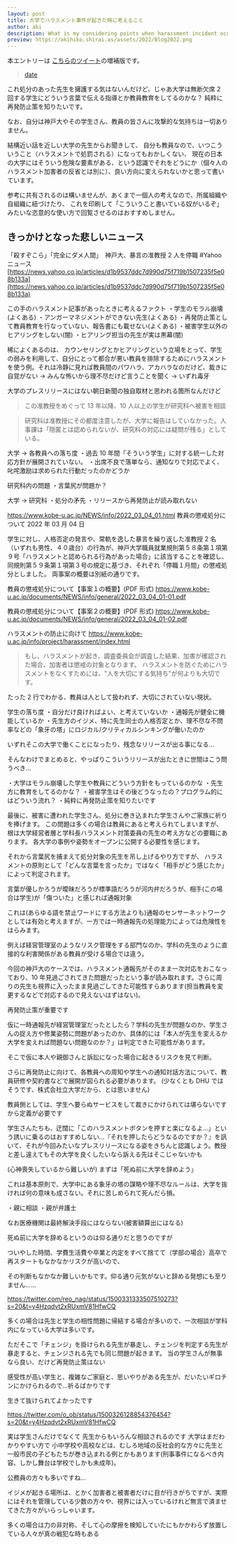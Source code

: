 ```yaml
---
layout: post
title: 大学でハラスメント事件が起きた時に考えること
author: aki
description: What is my considering points when harassment incident occured in an University? 処分のあった先生を擁護する気はないんだけど、じゃあ大学は無断欠席 2 回する学生にどういう言葉で伝える指導とか教員教育をしてるのかな？純粋に再発防止策を知りたいです。
preview: https://akihiko.shirai.as/assets/2022/Blog2022.png
---
```


本エントリーは
[こちらのツイート](https://twitter.com/o_ob/status/1500303095091572736)の増補版です。

<blockquote class="twitter-tweet" data-width="550" data-dnt="true"><p lang="ja" dir="ltr"></p><a href="https://twitter.com/o_ob/status/1500303095091572736">date</a></blockquote>

これ処分のあった先生を擁護する気はないんだけど、じゃあ大学は無断欠席 2 回する学生にどういう言葉で伝える指導とか教員教育をしてるのかな？
純粋に再発防止策を知りたいです。

なお、自分は神戸大やその学生さん、教員の皆さんに攻撃的な気持ちは一切ありません。

結構近い話を近しい大学の先生からお聞きして、
自分も教員なので、いつこういうこと（ハラスメントで処罰される）になってもおかしくない、
現在の日本の大学にはそういう危険な要素がある、という認識でそれをどうにか（個々人のハラスメント加害者の反省とは別に）、良い方向に変えられないかと思って書いています。

参考に共有されるのは構いませんが、あくまで一個人の考えなので、所属組織や自組織に紐づけたり、
これを印刷して「こういうこと書いている奴がいるぞ」みたいな恣意的な使い方で回覧させるのはおすすめしません。

## きっかけとなった悲しいニュース

「殺すぞこら」「完全にダメ人間」　神戸大、暴言の准教授 2 人を停職 #Yahoo ニュース
[https://news.yahoo.co.jp/articles/d1b9537ddc7d990d75f719b1507235f5e08b133a](https://news.yahoo.co.jp/articles/d1b9537ddc7d990d75f719b1507235f5e08b133a)

この手のハラスメント記事があったときに考えるファクト
・学生のモラル崩壊(よくある)
・アンガーマネジメントができない先生(よくある)
・再発防止策として教員教育を行なっていない、報告書にも載せない(よくある)
・被害学生以外のヒアリングをしない(闇)
・ヒアリング担当の先生が実は黒幕(闇)

稀によくあるのは、
カウンセリングとかヒアリングという立場をとって、学生の弱みを利用して、自分にとって都合が悪い教員を排除するためにハラスメントを使う例。それは冷静に見れば教員間のパワハラ、アカハラなのだけど、裁きに自覚がない → みんな怖いから理不尽だけど言うことを聞く → いずれ毒牙

大学のプレスリリースにはない朝日新聞の独自取材と思われる箇所なんだけど

> この准教授をめぐって 13 年以降、10 人以上の学生が研究科へ被害を相談

> 研究科は准教授にその都度注意したが、大学に報告はしていなかった。人事課は「隠匿とは認められないが、研究科の対応には疑問が残る」としている。

大学 → 各教員への落ち度
・過去 10 年間「そういう学生」に対する統一した対応方針が展開されていない。
・出席不良で落単なら、通知なりで対応でよく、叱咤激励は求められた行動だったのかどうか

研究科内の問題
・言葉尻が問題か？

大学 → 研究科
・処分の矛先
・リリースから再発防止が読み取れない

https://www.kobe-u.ac.jp/NEWS/info/2022_03_04_01.html
教員の懲戒処分について
2022 年 03 月 04 日

学生に対し、人格否定の発言や、常軌を逸した暴言を繰り返した准教授 2 名（いずれも男性、４０歳台）の行為が、神戸大学職員就業規則第５８条第１項第９号「ハラスメントと認められる行為があった場合」に該当することを確認し、同規則第５９条第１項第３号の規定に基づき、それぞれ「停職１月間」の懲戒処分としました。
両事案の概要は別紙の通りです。

教員の懲戒処分について【事案１の概要】(PDF 形式)
https://www.kobe-u.ac.jp/documents/NEWS/info/general/2022_03_04_01-01.pdf

教員の懲戒処分について【事案２の概要】(PDF 形式)
https://www.kobe-u.ac.jp/documents/NEWS/info/general/2022_03_04_01-02.pdf

ハラスメントの防止に向けて
https://www.kobe-u.ac.jp/info/project/harassment/index.html

> もし、ハラスメントが起き、調査委員会が調査した結果、加害が確認された場合、加害者は懲戒の対象となります。
> ハラスメントを防ぐためにハラスメントをなくすためには、"人を大切にする気持ち"が何よりも大切です。

たった 2 行でわかる、教員は人として扱われず、大切にされていない現状。

学生の落ち度
・自分だけ良ければよい、と考えていないか
・通報先が健全に機能しているか
・先生方のイジメ、特に先生同士の人格否定とか、理不尽な不問率などの「象牙の塔」にロジカル/クリティカルシンキングが働いたのか

いずれそこの大学で働くことになったり、残念なリリースが出る事になる…

そんなわけでまとめると、やっぱりこういうリリースが出たときに世間はこう問うべき…

・大学はモラル崩壊した学生や教員にどういう方針をもっているのかな
・先生方に教育をしてるのかな？
・被害学生はその後どうなったの？プログラム的にはどういう流れ？
・純粋に再発防止策を知りたいです

最後に、被害に遭われた学生さん、処分に巻き込まれた学生さんやご家族に祈りを捧げます。
この問題は多くの場合は教員にあると考えられてしまいますが、根は大学経営者層と学科長ハラスメント対策委員の先生の考え方などの要職にあります。
各大学の事例や姿勢をオープンに公開する必要性を感じます。

それから言葉尻を捕まえて処分対象の先生を吊し上げるやり方ですが、
ハラスメントの原則として「どんな言葉を言ったか」ではなく「相手がどう感じたか」によって判定されます。

言葉が優しかろうが曖昧だろうが標準語だろうが河内弁だろうが、相手(この場合は学生)が「傷ついた」と感じれば通報対象

これは(あらゆる語を禁止ワードにする方法よりも)通報のセンサーネットワークとしては有効と考えますが、一方では一時通報先の処理能力によっては危険性をはらみます。

例えば経営管理室のようなリスク管理をする部門なのか、学科の先生のように直接的な利害関係がある教員が受ける場合では違う。

今回の神戸大のケースでは、ハラスメント通報先がそのまま一次対応をおこなっており、10 年見過ごされてきた問題だったという事が読み取れます。さらに周りの先生も視界に入ったまま見過ごしてきた可能性すらあります(担当教員を変更するなどで対応するので見えないはずはない)。

再発防止策が重要です

仮に一時通報先が経営管理室だったとしたら？学科の先生が問題なのか、学生さんの捉え方や修業姿勢に問題があったのか、具体的には「本人が先生を変えるか大学を変えれば問題ない問題なのか？」は判定できた可能性があります。

そこで仮に本人や親御さんと訴訟になった場合に起きるリスクを見て判断。

さらに再発防止に向けて、各教員への周知や学生への通知対話方法について、教員研修や契約書などで展開が図られる必要があります。
(少なくとも DHU ではそうです、株式会社立大学だから、とは思いません)

教員側としては、学生へ要らぬサービスをして裁きにかけられては堪らないですから定義が必要です

学生さんたちも、迂闊に「このハラスメントボタンを押すと楽になるよ…」という誘いに乗るのはおすすめしない…『それを押したらどうなるのですか？』を訊いて、それが今回みたいなプレスリリースになる姿をきちんと認識しよう。教授と差し違えてもその大学を良くしたいなら訴える先はそこじゃないかも

(心神喪失しているから難しいが)
まずは「死ぬ前に大学を辞めよう」

これは基本原則で、大学中にある象牙の塔の謀略や理不尽なルールは、大学を抜ければ何の意味も成さない。それに苦しめられて死んだら損。

・親に相談
・親が弁護士

なお医療機関は最終解決手段にはならない(被害額算出にはなる)

死ぬ前に大学を辞めるというのは仰る通りだと思うのですが

ついやした時間、学費生活費や卒業と内定をすべて捨てて（学部の場合）高卒で再スタートもなかなかリスクが高いので、

その判断もなかなか難しいかもです。仰る通り元気がないと辞める発想にも至りません……

https://twitter.com/reo_nag/status/1500331333507510273?s=20&t=y4Hzqdvt2xRUxmV81HfwCQ

多くの場合は先生と学生の相性問題に帰結する場合が多いので、一次相談が学科内になっている大学は多いです。

ただそこで「チェンジ」を掛けられる先生が暴走し、チェンジを判定する先生が暴走すると、チェンジされる先でも同じ問題が起きます。
当の学生さんが無事なら良い、だけど再発防止策はない

感受性が高い学生と、複雑なご家庭と、思いやりがある先生が、だいたいギロチンにかけられるので…祈るばかりです

生きて抜けられてよかったです

https://twitter.com/o_ob/status/1500326128854376454?s=20&t=y4Hzqdvt2xRUxmV81HfwCQ

実は学生さんだけでなくて
先生からもいろんな相談されるのです
大学はまだわかりやすい方で
小中学校や高校などは、むしろ地域の反社会的な方々に先生と一般市民の子どもたちが巻き込まれる例とかもあります(刑事事件になるべき内容、しかし舞台は学校でしかも未成年)。

公務員の方々も多いですね…

イジメが起きる場所は、とかく加害者と被害者だけに目が行きがちですが、実際にはそれを管理している少数の方々や、視界には入っているけれど無言で済ませてきた方々がいらっしゃいます。

多くの場合は力の非対称、そして心の摩擦を検知していたにもかかわらず放置している人々が真の戦犯な時もある
